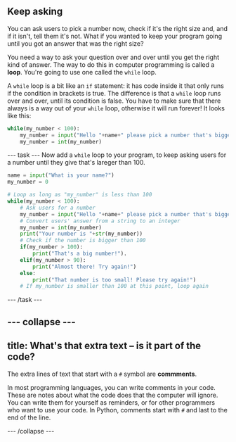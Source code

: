 ## Keep asking

You can ask users to pick a number now, check if it's the right size and, and if it isn't, tell them it's not. What if you wanted to keep your program going until you got an answer that was the right size?
  
You need a way to ask your question over and over until you get the right kind of answer. The way to do this in computer programming is called a **loop**. You're going to use one called the `while` loop.

A `while` loop is a bit like an `if` statement: it has code inside it that only runs if the condition in brackets is true. The difference is that a `while` loop runs over and over, until its condition is false. You have to make sure that there always is a way out of your `while` loop, otherwise it will run forever! It looks like this:

```python
while(my_number < 100):
    my_number = input("Hello "+name+" please pick a number that's bigger than 100")
    my_number = int(my_number)
```

--- task ---
Now add a `while` loop to your program, to keep asking users for a number until they give that's lareger than 100.

```python
name = input("What is your name?")
my_number = 0

# Loop as long as "my_number" is less than 100
while(my_number < 100):
    # Ask users for a number
    my_number = input("Hello "+name+" please pick a number that's bigger than 100")
    # Convert users' answer from a string to an integer
    my_number = int(my_number)
    print("Your number is "+str(my_number))
    # Check if the number is bigger than 100
    if(my_number > 100):
        print("That's a big number!").
    elif(my_number > 90):
        print("Almost there! Try again!")
    else:
        print("That number is too small! Please try again!")
    # If my_number is smaller than 100 at this point, loop again
```
--- /task ---

--- collapse ---
---
title: What's that extra text – is it part of the code?
---

The extra lines of text that start with a `#` symbol are **commments**.

In most programming languages, you can write comments in your code. These are notes about what the code does that the computer will ignore. You can write them for yourself as reminders, or for other programmers who want to use your code. In Python, comments start with `#` and last to the end of the line.   

--- /collapse ---
